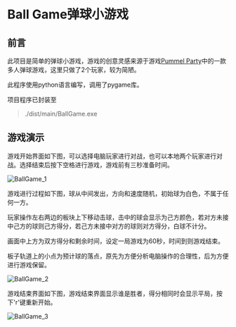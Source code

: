 # Ball Game弹球小游戏

## 前言

此项目是简单的弹球小游戏，游戏的创意灵感来源于游戏[Pummel Party](https://store.steampowered.com/app/880940/Pummel_Party/)中的一款多人弹球游戏，这里只做了2个玩家，较为简陋。

此程序使用python语言编写，调用了pygame库。

项目程序已封装至

> ./dist/main/BallGame.exe

## 游戏演示

游戏开始界面如下图，可以选择电脑玩家进行对战，也可以本地两个玩家进行对战。选择结束后按下空格进行游戏，游戏前有三秒准备时间。

![BallGame_1](https://lzs-imgs.oss-cn-hangzhou.aliyuncs.com/ball-game/BallGame_1.png)

游戏进行过程如下图，球从中间发出，方向和速度随机，初始球为白色，不属于任何一方。

玩家操作左右两边的板块上下移动击球，击中的球会显示为己方颜色，若对方未接中己方的球则己方得分，若己方未接中对方的球则对方得分，白球不计分。

画面中上方为双方得分和剩余时间，设定一局游戏为60秒，时间到则游戏结束。

板子轨道上的小点为预计球的落点，原先为方便分析电脑操作的合理性，后为方便进行游戏保留。

![BallGame_2](https://lzs-imgs.oss-cn-hangzhou.aliyuncs.com/ball-game/BallGame_2.png)

游戏结束界面如下图，游戏结束界面显示谁是胜者，得分相同时会显示平局，按下'r'键重新开始。

![BallGame_3](https://lzs-imgs.oss-cn-hangzhou.aliyuncs.com/ball-game/BallGame_3.png)
